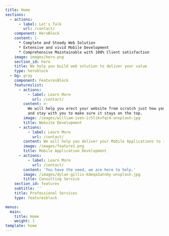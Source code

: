 ```yaml
---
title: Home
sections:
  - actions:
      - label: Let's Talk
        url: /contact/
    component: HeroBlock
    content: |-
      * Complete and Steady Web Solution
      * Extensive and vivid Mobile Development
      * Comprehensive Maintainable with 100% Client satisfaction
    image: images/hero.png
    section_id: hero
    title: We help you build web solution to deliver your value
    type: heroblock
  - bg: gray
    component: FeaturesBlock
    featureslist:
      - actions:
          - label: Learn More
            url: /contact/
        content: >-
          We will help you erect your website from scratch just how you want it
          and stay with you to make sure it stays on the top.
        image: /images/william-iven-ir5likvfqc4-unsplash.jpg
        title: Website Development
      - actions:
          - label: Learn More
            url: /contact/
        content: We will help you deliver your Mobile Applications to iOS and Android.
        image: /images/feature1.png
        title: Mobile Application Development
      - actions:
          - label: Learn More
            url: /contact/
        content: 'You have the need, we are here to help.'
        image: /images/dylan-gillis-kdeqa3atnby-unsplash.jpg
        title: Consulting Service
    section_id: features
    subtitle: ''
    title: Professional Services
    type: featuresblock

menus:
  main:
    title: Home
    weight: 1
template: home
---
```


